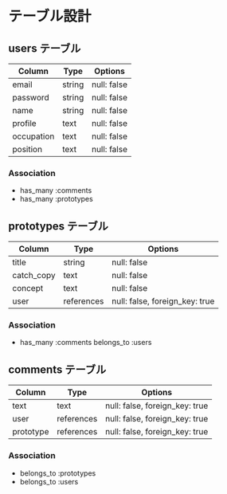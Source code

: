 # テーブル設計

## users テーブル

| Column     | Type   | Options     |
| --------   | ------ | ----------- |
| email      | string | null: false |
| password   | string | null: false |
| name       | string | null: false |
| profile    | text   | null: false |
| occupation | text   | null: false |
| position   | text   | null: false |

### Association
- has_many :comments
- has_many :prototypes


## prototypes テーブル

| Column     | Type       | Options     |
| ------     | ------     | ----------- |
| title      | string     | null: false |
| catch_copy | text       | null: false |
| concept    | text       | null: false |
| user       | references | null: false, foreign_key: true|

### Association

- has_many :comments
belongs_to :users

## comments テーブル

| Column    | Type       | Options     |
| ------    | ---------- | ----------- |
| text      | text       | null: false, foreign_key: true |
| user      | references | null: false, foreign_key: true |
| prototype | references | null: false, foreign_key: true |

### Association

- belongs_to :prototypes
- belongs_to :users